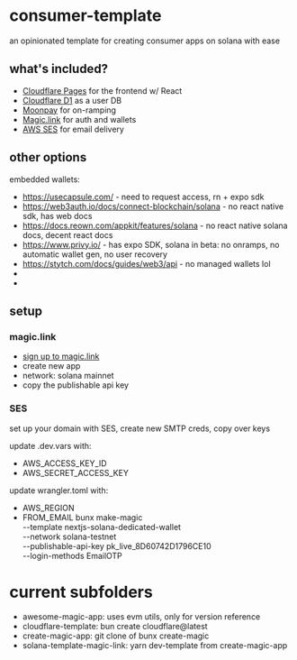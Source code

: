 # consumer-template
an opinionated template for creating consumer apps on solana with ease

## what's included?
- [Cloudflare Pages](https://pages.cloudflare.com/) for the frontend w/ React
- [Cloudflare D1](https://www.cloudflare.com/products/d1/) as a user DB
- [Moonpay](https://www.moonpay.com/en-gb) for on-ramping
- [Magic.link](https://magic.link/) for auth and wallets
- [AWS SES](https://aws.amazon.com/ses/) for email delivery

## other options
embedded wallets:
- https://usecapsule.com/ - need to request access, rn + expo sdk
- https://web3auth.io/docs/connect-blockchain/solana - no react native sdk, has web docs
- https://docs.reown.com/appkit/features/solana - no react native solana docs, decent react docs
- https://www.privy.io/ - has expo SDK, solana in beta: no onramps, no automatic wallet gen, no user recovery
- https://stytch.com/docs/guides/web3/api - no managed wallets lol
- 
- 


## setup

### magic.link
- [sign up to magic.link](https://dashboard.magic.link/login?startWith=developer)
- create new app
- network: solana mainnet
- copy the publishable api key

### SES
set up your domain with SES, create new SMTP creds, copy over keys

update .dev.vars with:
- AWS_ACCESS_KEY_ID
- AWS_SECRET_ACCESS_KEY

update wrangler.toml with:
- AWS_REGION
- FROM_EMAIL
bunx make-magic \
    --template nextjs-solana-dedicated-wallet \
    --network solana-testnet \
    --publishable-api-key pk_live_8D60742D1796CE10 \
    --login-methods EmailOTP

# current subfolders
- awesome-magic-app: uses evm utils, only for version reference
- cloudflare-template: bun create cloudflare@latest 
- create-magic-app: git clone of bunx create-magic
- solana-template-magic-link: yarn dev-template from create-magic-app
